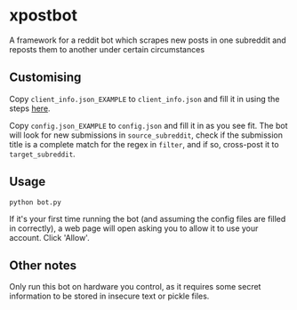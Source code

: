 # xpostbot
A framework for a reddit bot which scrapes new posts in one subreddit and reposts them to another under certain circumstances

## Customising

Copy `client_info.json_EXAMPLE` to `client_info.json` and fill it in using the steps [here](http://praw.readthedocs.io/en/latest/pages/oauth.html#a-step-by-step-oauth-guide).

Copy `config.json_EXAMPLE` to `config.json` and fill it in as you see fit. The bot will look for new submissions in `source_subreddit`, check if the submission title is a complete match for the regex in `filter`, and if so, cross-post it to `target_subreddit`.

## Usage

`python bot.py`

If it's your first time running the bot (and assuming the config files are filled in correctly), a web page will open asking you to allow it to use your account. Click 'Allow'. 

## Other notes

Only run this bot on hardware you control, as it requires some secret information to be stored in insecure text or pickle files.
